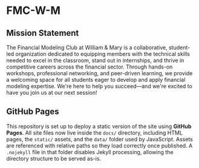 # FMC-W-M

## Mission Statement

The Financial Modeling Club at William & Mary is a collaborative, student-led organization dedicated to equipping members with the technical skills needed to excel in the classroom, stand out in internships, and thrive in competitive careers across the financial sector. Through hands-on workshops, professional networking, and peer-driven learning, we provide a welcoming space for all students eager to develop and apply financial modeling expertise. We're here to help you succeed—and we're excited to have you join us at our next session!

## GitHub Pages

This repository is set up to deploy a static version of the site using **GitHub Pages**. All site files now live inside the `docs/` directory, including HTML pages, the `static/` assets, and the `data/` folder used by JavaScript. Assets are referenced with relative paths so they load correctly once published. A `.nojekyll` file in that folder disables Jekyll processing, allowing the directory structure to be served as-is.
